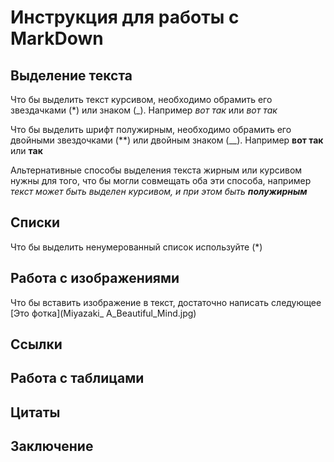 # Инструкция для работы с MarkDown

## Выделение текста

Что бы выделить текст курсивом, необходимо обрамить его звездачками (*) или знаком (_). Например *вот так* или _вот так_

Что бы выделить шрифт полужирным, необходимо обрамить его двойными звездочками (**) или двойным знаком (__). Например **вот так** или __так__

Альтернативные способы выделения текста жирным или курсивом нужны для того, что бы могли совмещать оба эти способа, например _текст может быть выделен курсивом, и при этом быть **полужирным**_
## Списки

Что бы выделить ненумерованный список используйте (*)

## Работа с изображениями

Что бы вставить изображение в текст, достаточно написать следующее [Это фотка](Miyazaki_ A_Beautiful_Mind.jpg)

## Ссылки

## Работа с таблицами

## Цитаты

## Заключение

